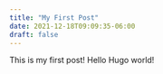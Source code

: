 ```yaml
---
title: "My First Post"
date: 2021-12-18T09:09:35-06:00
draft: false
---
```

This is my first post! Hello Hugo world!
